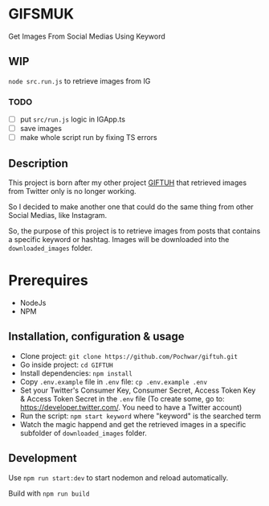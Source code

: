 # GIFSMUK
Get Images From Social Medias Using Keyword

## WIP
`node src.run.js` to retrieve images from IG
### TODO

- [ ] put `src/run.js` logic in IGApp.ts
- [ ] save images
- [ ] make whole script run by fixing TS errors

## Description
This project is born after my other project [GIFTUH](https://github.com/Pochwar/giftuh) that retrieved images from Twitter only is no longer working.

So I decided to make another one that could do the same thing from other Social Medias, like Instagram.

So, the purpose of this project is to retrieve images from posts that contains a specific keyword or hashtag. Images will be downloaded into the `downloaded_images` folder.


# Prerequires

- NodeJs
- NPM

## Installation, configuration & usage

- Clone project: `git clone https://github.com/Pochwar/giftuh.git`
- Go inside project: `cd GIFTUH`
- Install dependencies: `npm install`
- Copy `.env.example` file in `.env` file: `cp .env.example .env`
- Set your Twitter's Consumer Key, Consumer Secret, Access Token Key & Access Token Secret in the `.env` file (To create some, go to: https://developer.twitter.com/. You need to have a Twitter account)
- Run the script: `npm start keyword` where "keyword" is the searched term
- Watch the magic happend and get the retrieved images in a specific subfolder of `downloaded_images` folder.

## Development
Use `npm run start:dev` to start nodemon and reload automatically.

Build with `npm run build`
